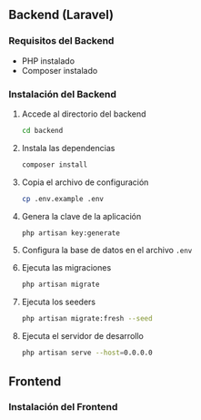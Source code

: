 ## Backend (Laravel)

### Requisitos del Backend

- PHP instalado
- Composer instalado

### Instalación del Backend

1. Accede al directorio del backend
    ```bash
    cd backend
    ```

2. Instala las dependencias
    ```bash
    composer install
    ```

3. Copia el archivo de configuración
    ```bash
    cp .env.example .env
    ```

4. Genera la clave de la aplicación
    ```bash
    php artisan key:generate
    ```

5. Configura la base de datos en el archivo `.env`

6. Ejecuta las migraciones
    ```bash
    php artisan migrate
    ```

7. Ejecuta los seeders
    ```bash
    php artisan migrate:fresh --seed
    ```

8. Ejecuta el servidor de desarrollo
    ```bash
    php artisan serve --host=0.0.0.0
    ```

## Frontend
### Instalación del Frontend



